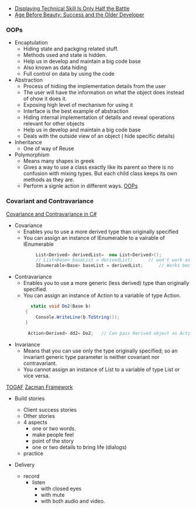 * [Displaying Technical Skill Is Only Half the Battle](https://msdn.microsoft.com/en-us/magazine/mt808497)
* [Age Before Beauty: Success and the Older Developer](https://msdn.microsoft.com/en-us/magazine/mt793266)

### OOPs
* Encaptulation
    * Hiding state and packging related stuff.
    * Methods used and state is hidden.
    * Help us in develop and maintain a big code base
    * Also known as data hiding
    * Full control on data by using the code
* Abstraction
    * Process of hidiing the implementation details from the user
    * The user will have the information on what the object does instead of ohow it does it.
    * Exposing high level of mechanism for using it
    * Interface is the best example of abstraction
    * Hiding internal implementation of details and reveal operations relevant for other objects
    * Help us in develop and maintain a big code base
    * Deals with the outside view of an object ( hide specific details)
* Inheritance
    * One of way of Reuse 
* Polymorphism
    * Means many shapes in greek
    * Gives a way to use a class exactly like its parent so there is no confusion with mixing types. But each child class keeps its own methods    as they are.
    * Perform a signle action in different ways.
[OOPs](https://medium.com/from-the-scratch/oop-everything-you-need-to-know-about-object-oriented-programming-aee3c18e281b)

### Covariant and Contravariance
[Covariance and Contravariance in C#](https://blogs.msdn.microsoft.com/ericlippert/2007/10/16/covariance-and-contravariance-in-c-part-one/)
* Covariance
    * Enables you to use a more derived type than originally specified
    * You can assign an instance of IEnumerable<Derived> to a vairable of IEnumerable<Base>
    ```csharp
            List<Derived> derivedList=  new List<Derived>();
            // List<Base> baseList = derivedList;      // won't work as List<Derived> is not derived from List<Base>
            IEnumerable<Base> baseList = derivedList;      // Works because IEnumerable<out T> , as IEnumerable is marked as Covariance
    ```
* Contravariance
    * Enables you to use a more generic (less derived) type than originally specified.
    * You can assign an instance of Action<Base> to a variable of type Action<Derived>.
    ```csharp
          static void Do2(Base b)
        {
            Console.WriteLine(b.ToString());
        }

         Action<Derived> dd2= Do2;   // Can pass Derived object as Action<In> was defined contravariance
    ```
* Invariance
    * Means that you can use only the type originally specified; so an invariant generic type parameter is neither covariant nor contravariant.
    * You cannot assign an instance of List<Base> to a variable of type List<Derived> or vice versa.

[TOGAF](https://pubs.opengroup.org/architecture/togaf9-doc/arch/?ref=wellarchitected-wp)
[Zacman Framework](https://www.zachman.com/about-the-zachman-framework?ref=wellarchitected-wp)

* Build stories
  * Client success stories
  * Other stories
  * 4 aspects
     * one or two words.
	 * make people feel 
	 * point of the story
	 * one or two details to bring life (dialogs)
  * practice
  
* Delivery
  * record
    * listen
	  * with closed eyes
	  * with mute
	  * with both audio and video.
	  